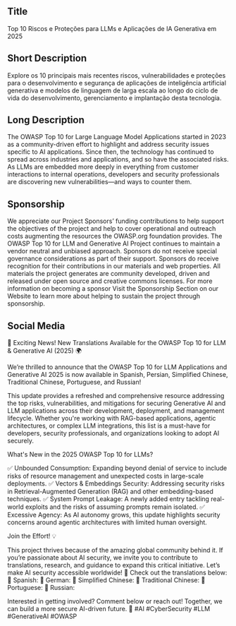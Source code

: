 ## Title
Top 10 Riscos e Proteções para LLMs e Aplicações de IA Generativa em 2025

## Short Description
Explore os 10 principais mais recentes riscos, vulnerabilidades e proteções para o desenvolvimento e segurança de aplicações de inteligência artificial generativa e modelos de linguagem de larga escala ao longo do ciclo de vida do desenvolvimento, gerenciamento e implantação desta tecnologia.

## Long Description
The OWASP Top 10 for Large Language Model Applications started in 2023 as a community-driven effort to highlight and address security issues specific to AI applications. Since then, the technology has continued to spread across industries and applications, and so have the associated risks. As LLMs are embedded more deeply in everything from customer interactions to internal operations, developers and security professionals are discovering new vulnerabilities—and ways to counter them.

## Sponsorship
We appreciate our Project Sponsors’ funding contributions to help support the objectives of the project and help to cover operational and outreach costs augmenting the resources the OWASP.org foundation provides. The OWASP Top 10 for LLM and Generative AI Project continues to maintain a vendor neutral and unbiased approach. Sponsors do not receive special governance considerations as part of their support. Sponsors do receive recognition for their contributions in our materials and web properties.
All materials the project generates are community developed, driven and released under open source and creative commons licenses. For more information on becoming a sponsor Visit the Sponsorship Section on our Website to learn more about helping to sustain the project through sponsorship.

## Social Media
🚀 Exciting News! New Translations Available for the OWASP Top 10 for LLM & Generative AI (2025) 🌍

We’re thrilled to announce that the OWASP Top 10 for LLM Applications and Generative AI 2025 is now available in Spanish, Persian, Simplified Chinese, Traditional Chinese, Portuguese, and Russian!

This update provides a refreshed and comprehensive resource addressing the top risks, vulnerabilities, and mitigations for securing Generative AI and LLM applications across their development, deployment, and management lifecycle. Whether you're working with RAG-based applications, agentic architectures, or complex LLM integrations, this list is a must-have for developers, security professionals, and organizations looking to adopt AI securely.

What's New in the 2025 OWASP Top 10 for LLMs?

✅ Unbounded Consumption: Expanding beyond denial of service to include risks of resource management and unexpected costs in large-scale deployments.
✅ Vectors & Embeddings Security: Addressing security risks in Retrieval-Augmented Generation (RAG) and other embedding-based techniques.
✅ System Prompt Leakage: A newly added entry tackling real-world exploits and the risks of assuming prompts remain isolated.
✅ Excessive Agency: As AI autonomy grows, this update highlights security concerns around agentic architectures with limited human oversight.

Join the Effort! 💡

This project thrives because of the amazing global community behind it. If you’re passionate about AI security, we invite you to contribute to translations, research, and guidance to expand this critical initiative. Let’s make AI security accessible worldwide!
📢 Check out the translations below:
 🔗 Spanish: 
 🔗 German: 
 🔗 Simplified Chinese: 
 🔗 Traditional Chinese: 
 🔗 Portuguese: 
 🔗 Russian: 

Interested in getting involved? Comment below or reach out! Together, we can build a more secure AI-driven future. 💙 #AI #CyberSecurity #LLM #GenerativeAI #OWASP
